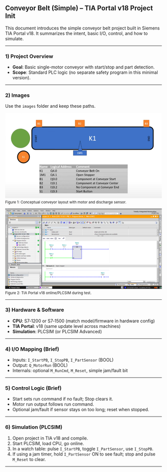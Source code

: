 ## Conveyor Belt (Simple) – TIA Portal v18 Project Init

This document introduces the simple conveyor belt project built in Siemens TIA Portal v18. It summarizes the intent, basic I/O, control, and how to simulate.

---

### 1) Project Overview
- **Goal**: Basic single-motor conveyor with start/stop and part detection.
- **Scope**: Standard PLC logic (no separate safety program in this minimal version).

---

### 2) Images
Use the `images` folder and keep these paths.

![Conveyor Belt Illustration](images/image1.png)
<small>Figure 1: Conceptual conveyor layout with motor and discharge sensor.</small>

![TIA Portal / PLCSIM View](images/image2.png)
<small>Figure 2: TIA Portal v18 online/PLCSIM  during test.</small>

---

### 3) Hardware & Software
- **CPU**: S7‑1200 or S7‑1500 (match model/firmware in hardware config)
- **TIA Portal**: v18 (same update level across machines)
- **Simulation**: PLCSIM (or PLCSIM Advanced)

---

### 4) I/O Mapping (Brief)
- Inputs: `I_StartPB`, `I_StopPB`, `I_PartSensor` (BOOL)
- Output: `Q_MotorRun` (BOOL)
- Internals: optional `M_RunCmd`, `M_Reset`, simple jam/fault bit

---

### 5) Control Logic (Brief)
- Start sets run command if no fault; Stop clears it.
- Motor run output follows run command.
- Optional jam/fault if sensor stays on too long; reset when stopped.

---

### 6) Simulation (PLCSIM)
1. Open project in TIA v18 and compile.
2. Start PLCSIM, load CPU, go online.
3. In a watch table: pulse `I_StartPB`, toggle `I_PartSensor`, use `I_StopPB`.
4. If using a jam timer, hold `I_PartSensor` ON to see fault; stop and pulse `M_Reset` to clear.

---

